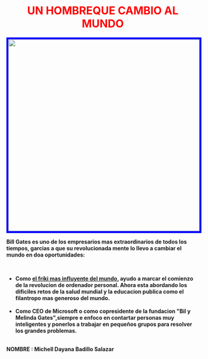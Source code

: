 <HTML>
<HEAD>
<TITLE>	UN HOMBREQUE CAMBIO AL MUNDO </TITLE>
</HEAD>
<body background="https://tse1.mm.bing.net/th/id/OIP.b8zYc4WkrxXEUXTZaiGkSAHaHa?r=0&pid=ImgDet&w=207&h=207&c=7&o=7&rm=3">
    <center>
    <h1 style="color:red">	UN HOMBREQUE CAMBIO AL MUNDO </h1>
<img src="https://th.bing.com/th/id/OIP.7tMhLvCbq8SW6sw0OUMbKQHaEk?w=301&h=186&c=7&r=0&o=7&pid=1.7&rm=3" widht="500"  height="500" style="border: 5px solid blue">
   </center>
<p><b>Bill Gates<b> es uno de los empresarios mas extraordinarios de todos los tiempos, garcias a que su revolucionada mente lo llevo a cambiar el mundo en doa oportunidades:<p>
<br>
<ul>
<li>Como <u>el friki mas influyente del mundo</u>, ayudo a marcar el comienzo de la revolucion de ordenador personal. Ahora esta abordando los dificiles retos de la salud mundial y la educacion publica como el filantropo mas generoso del mundo.</li>
<br>
<li>Como CEO de Microsoft o como copresidente de la fundacion "Bil y Melinda Gates",siempre e enfoco en contartar personas muy inteligentes y ponerlos a trabajar en pequeños grupos para resolver los grandes problemas.</li>
<br>
</ul>
<p><b>NOMBRE</u> : Michell Dayana Badillo Salazar</p>
</body>
</html>
